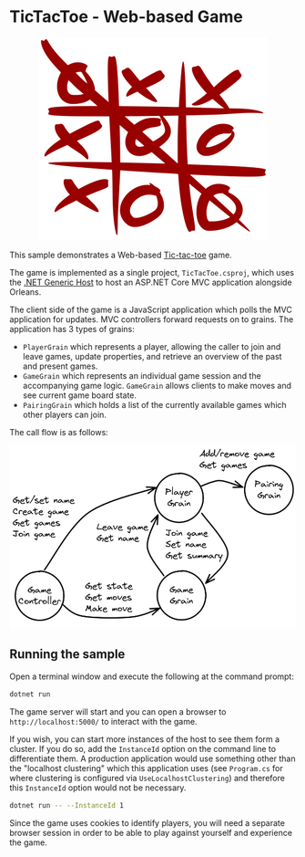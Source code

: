 # TicTacToe - Web-based Game

<p align="center">
    <img src="logo.png"/>
</p>

This sample demonstrates a Web-based [Tic-tac-toe](https://en.wikipedia.org/wiki/Tic-tac-toe) game.

The game is implemented as a single project, `TicTacToe.csproj`, which uses the [.NET Generic Host](https://docs.microsoft.com/dotnet/core/extensions/generic-host) to host an ASP.NET Core MVC application alongside Orleans.

The client side of the game is a JavaScript application which polls the MVC application for updates. MVC controllers forward requests on to grains. The application has 3 types of grains:

* `PlayerGrain` which represents a player, allowing the caller to join and leave games, update properties, and retrieve an overview of the past and present games.
* `GameGrain` which represents an individual game session and the accompanying game logic. `GameGrain` allows clients to make moves and see current game board state.
* `PairingGrain` which holds a list of the currently available games which other players can join.

The call flow is as follows:

![A diagram showing the calls made in the application](dataflow.png)

## Running the sample

Open a terminal window and execute the following at the command prompt:

``` bash
dotnet run 
```

The game server will start and you can open a browser to `http://localhost:5000/` to interact with the game.

If you wish, you can start more instances of the host to see them form a cluster. If you do so, add the `InstanceId` option on the command line to differentiate them. A production application would use something other than the "localhost clustering" which this application uses (see `Program.cs` for where clustering is configured via `UseLocalhostClustering`) and therefore this `InstanceId` option would not be necessary.

``` bash
dotnet run -- --InstanceId 1
```

Since the game uses cookies to identify players, you will need a separate browser session in order to be able to play against yourself and experience the game.
